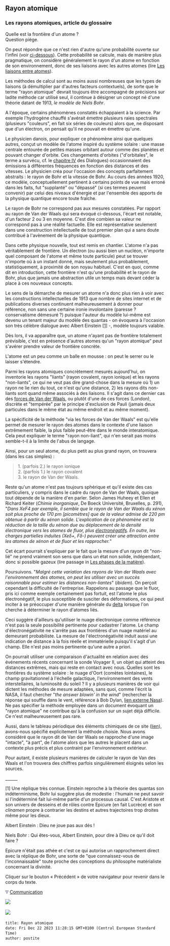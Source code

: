 ## Rayon atomique
### Les rayons atomiques, article du glossaire
 Quelle est la frontière d'un atome ?  
Question piège.

On peut répondre que ce n'est rien d'autre qu'une probabilité ouverte sur l'infini (voir [ci-dessous](rayonsatomiques.html#infini)). Cette probabilité se calcule, mais de manière plus pragmatique, on considère généralement le rayon d'un atome en fonction de son environnement, donc de ses liaisons avec les autres atomes (lire [Les liaisons entre atomes](liaisons.html)).

Les méthodes de calcul sont au moins aussi nombreuses que les types de liaisons (à démultiplier par d'autres facteurs contextuels), de sorte que le terme "rayon atomique" devrait toujours être accompagné de précisions sur ladite méthode car utilisé seul, il continue à désigner un concept né d'une théorie datant de 1913, _le modèle de Niels Bohr_.

A l'époque, certains phénomènes constatés échappaient à la science. Par exemple l'hydrogène chauffé s'avérait émettre plusieurs raies spectrales (plusieurs "couleurs", en fait six séries de couleurs) alors que, ne disposant que d'un électron, on pensait qu'il ne pouvait en émettre qu'une.

Le physicien danois, pour expliquer ce phénomène ainsi que quelques autres, conçut un modèle de l'atome inspiré du système solaire : une masse centrale entourée de petites masses orbitant autour comme des planètes et pouvant changer d'orbite. Ces changements d'orbites ("d'orbitales", le terme a survécu, cf. le [chapitre IV](chap04orbitales.html) des Dialogues) occasionnaient des émissions à différentes fréquences en fonction des distances et des vitesses. Le physicien créa pour l'occasion des concepts parfaitement abstraits : le rayon de Bohr et la vitesse de Bohr. Au cours des années 1920, ce modèle, conceptuellement pertinent à certains points de vue mais erroné dans les faits, fut "supplanté" ou "dépassé" (si ces termes peuvent convenir) par celui des niveaux d'énergie et par l'ensemble des apports de la physique quantique encore toute fraîche.

Le rayon de Bohr ne correspond pas aux mesures constatées. Par rapport au rayon de Van der Waals qui sera évoqué ci-dessous, l'écart est notable, d'un facteur 2 ou 3 en moyenne. C'est dire combien sa valeur ne correspond pas à une réalité factuelle. Elle est représentative seulement dans une construction intellectuelle de tout premier plan qui a sans doute contribué à l'avènement de la physique quantique.

Dans cette physique nouvelle, tout est remis en chantier. L'atome n'a pas véritablement de frontière. Un électron (ou aussi bien un nucléon, n'importe quel composant de l'atome et même toute particule) peut se trouver n'importe où à un instant donné, mais seulement plus probablement, statistiquement, à proximité de son noyau habituel. C'est en quoi, comme dit en introduction, cette frontière n'est qu'une probabilité et le rayon de Bohr, plus que jamais une abstraction utile un temps mais devant céder la place à ces nouveaux concepts.

Le sens de la démarche de mesurer un atome n'a donc plus rien à voir avec les constructions intellectuelles de 1913 que nombre de sites internet et de publications diverses continuent malheureusement à donner pour référence, non sans une certaine ironie involontaire (paresse ? conservatisme démesuré ?) puisque l'auteur du modèle lui-même est devenu un tenant majeur du modèle des quantas - on évoquera à l'occasion son très célèbre dialogue avec Albert Einstein [\[1\]](rayonsatomiques.html#note1) -, modèle toujours valable.

Dès lors, il va apparaître que, un atome n'ayant pas de frontière totalement prévisible, c'est en présence d'autres atomes qu'un "rayon atomique" peut s'avérer prendre valeur de frontière concrète.

L'atome est un peu comme un balle en mousse : on peut le serrer ou le laisser s'étendre.

Parmi les rayons atomiques concrètement mesurés aujourd'hui, on inventorie les rayons "liants" (rayon covalent, rayon ionique) et les rayons "non-liants", ce qui ne veut pas dire grand-chose dans la mesure où 1) un rayon ne lie rien du tout, ce n'est qu'une distance, 2) les rayons dits non-liants sont quand même associés à des liaisons. Il s'agit dans ce dernier cas des [forces de Van der Waals](liaisons.html#vanderwaals), ou plutôt d'une de ces forces (London), discrète et "tempérée" par le principe d'exclusion de Pauli (jamais deux particules dans le même état au même endroit et au même moment).

La spécificité de la méthode "via les forces de Van der Waals" est qu'elle permet de mesurer le rayon des atomes dans le contexte d'une liaison extrêmement faible, la plus faible peut-être dans le monde interatomique. Cela peut expliquer le terme "rayon non-liant", qui n'en serait pas moins semble-t-il à la limite de l'abus de langage.

Ainsi, pour un seul atome, du plus petit au plus grand rayon, on trouvera (dans les cas simples) :

> 1\. (parfois 2.) le rayon ionique  
> 2\. (parfois 1.) le rayon covalent  
> 3. le rayon de Van der Waals.

Reste qu'un atome n'est pas toujours sphérique et qu'il existe des cas particuliers, y compris dans le cadre du rayon de Van der Waals, quoique tout dépende de la manière d'en parler. Selon James Huheey et Ellen et Richard Keiter (_Chimie inorganique_, De Boeck Université, Bruxelles, p. 291), "_Dans XeF4 par exemple, il semble que le rayon de Van der Waals du xénon soit plus proche de 170 pm \[picomètres\] que de la valeur admise de 220 pm obtenue à partir du xénon solide. L'explication de ce phénomène est la réduction de la taille du xénon due au déplacement de la densité électronique vers les atomes de fluor, plus [électronégatifs](electronega.html). En outre, les charges partielles induites (Xeδ+, Fδ-) peuvent créer une attraction entre les atomes de xénon et de fluor et les rapprocher._"

Cet écart pourrait s'expliquer par le fait que la mesure d'un rayon dit "non-lié" ne prend vraiment son sens que dans un état non solide, indépendant, donc si possible gazeux (lire passage in [Les phases de la matière](gazliquidessolides.html#liaisons)).

Poursuivons. "_Malgré cette variation des rayons de Van der Waals avec l'environnement des atomes, on peut les utiliser avec un succès raisonnable pour estimer les distances non-liantes_" (_ibidem_). On perçoit cependant la difficulté de l'entreprise. Rappelons au passage que le fluor, pris ici comme exemple certainement pas fortuit, est l'atome le plus électronégatif, le plus susceptible de susciter des déformations, ce qui peut inciter à se préoccuper d'une manière générale du [delta](liaisons.html#delta) lorsque l'on cherche à déterminer le rayon d'atomes liés.

Ceci suggère d'ailleurs qu'utiliser le nuage électronique comme référence n'est pas la seule possibilité pertinente pour cadastrer l'atome. Le champ d'électronégativité ne s'arrête pas aux frontières d'un nuage matériel au demeurant probabiliste. La mesure de l'électronégativité induit aussi une indication de distance à la fois réelle et immatérielle puisqu'il s'agit d'un champ. Elle n'est pas moins pertinente qu'une autre a priori.

On pourrait utiliser une comparaison d'actualité en relation avec des événements récents concernant la sonde Voyager II, un objet qui atteint des distances extrêmes, mais qui reste en contact avec nous. Quelles sont les frontières du système solaire : le nuage d'Oort (comètes lointaines), le champ gravitationnel à l'échelle galactique, l'environnement des vents interstellaires, la luminosité du soleil ? Il y a plusieurs manières de voir qui dictent les méthodes de mesure adaptées, sans quoi, comme l'écrit la NASA, il faut chercher "_the answer blowin' in the wind_" (rechercher la réponse qui souffle dans le vent, référence à Bob Dylan, [lien externe Nasa](http://voyager.jpl.nasa.gov/)). Ne pas spécifier la méthode employée dans un document évoquant un "rayon atomique" ne contribue qu'à la confusion sur un sujet déjà difficile. Ce n'est malheureusement pas rare.

Aussi, dans le tableau périodique des éléments chimiques de ce site ([lien](annexe1.html)), avons-nous spécifié explicitement la méthode choisie. Nous avons considéré que le rayon dit de Van der Waals se rapproche d'une image "intacte", "à part", de l'atome alors que les autres le placent dans un contexte plus précis et plus contraint par l'environnement extérieur.

Pour autant, il existe plusieurs manières de calculer le rayon de Van des Waals et l'on trouvera des chiffres parfois singulièrement éloignés selon les sources.

\_\_\_\_\_\_

\[1\] Une réplique très connue. Einstein reproche à la théorie des quantas son indéterminisme, Bohr lui suggère plus de modestie : l'humain ne peut savoir si l'indéterminé fait lui-même partie d'un processus causal. C'est Aristote et son univers de desseins et de rôles contre Epicure (en fait Lucrèce) et son _clinamen_ propre à contrarier les destins et autres trajectoires trop droites même pour les dieux.

Albert Einstein : Dieu ne joue pas aux dés !

Niels Bohr : Qui êtes-vous, Albert Einstein, pour dire à Dieu ce qu'il doit faire ?

Epicure n'était pas athée et c'est ce qui autorise un rapprochement direct avec la réplique de Bohr, une sorte de "que connaissez-vous de l'inconnaissable" toute proche des conceptions du philosophe matérialiste concernant la divinité.

Cliquer sur le bouton « Précédent » de votre navigateur pour revenir dans le corps du texte.



![](images/flechebas.gif) [Communication](http://www.artrealite.com/annonceurs.htm) 

[![](https://cbonvin.fr/sites/regie.artrealite.com/visuels/campagne1.png)](index-2.html#20131014)

![](https://cbonvin.fr/sites/regie.artrealite.com/visuels/campagne2.png)
```
title: Rayon atomique
date: Fri Dec 22 2023 11:28:15 GMT+0100 (Central European Standard Time)
author: postite
```
